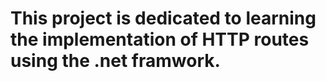 ﻿# This project is dedicated to learning the implementation of HTTP routes using the .net framwork.

